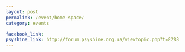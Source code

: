 ```yaml
---
layout: post
permalink: /event/home-space/
category: events

facebook_link: 
psyshine_link: http://forum.psyshine.org.ua/viewtopic.php?t=8288
---
```


